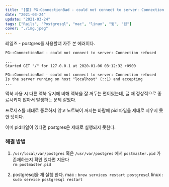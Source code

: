 ```yaml
---
title: "[짧] PG:ConnectionBad - could not connect to server: Connection refused"
date: "2021-03-24"
update: "2021-03-24"
tags: ["Rails", "Postgresql", "mac", "linux", "짧", "팁"]
cover: "./img.jpeg"
---
```


레일즈 - postgres를 사용할떄 자주 본 에러이다.

```shell
PG::ConnectionBad - could not connect to server: Connection refused
```

```shell
...
Started GET "/" for 127.0.0.1 at 2020-01-06 03:12:32 +0900

PG::ConnectionBad - could not connect to server: Connection refused
Is the server running on host "localhost" (::1) and accepting
...
```

맥북 사용 시 다른 맥북 유저에 비해 맥북을 잘 꺼두는 편이였는데, 끌 때 정상적으로 종료시키지 않아서 발생하는 문제 같았다.

프로세스를 제대로 종료하지 않고 노트북이 꺼지는 바람에 pid 파일을 제대로 지우지 못한 탓이다.

이미 pid파일이 있다면 postgres은 제대로 실행되지 못한다.

### 해결 방법

1.  `/usr/local/var/postgres` 혹은 `/usr/var/postgres` 에서 `postmaster.pid` 가 존재하는지 확인
    있다면 지운다
    <br/>
    `rm postmaster.pid`

2.  postgresql을 재 실행 한다.
    mac : `brew services restart postgresql`
    linux : `sudo service postgresql restart`
